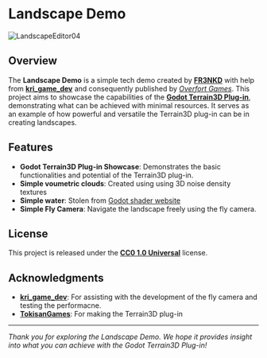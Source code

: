 # Landscape Demo
![LandscapeEditor04](https://github.com/user-attachments/assets/96794e9a-8c88-4e10-8a35-05fa62c4bd6a)
## Overview

The **Landscape Demo** is a simple tech demo created by [**FR3NKD**](https://x.com/FR3NKD) with help from [**kri_game_dev**](https://x.com/kri_game_dev) and consequently published by [*Overfort Games*](https://x.com/OverfortGames).
This project aims to showcase the capabilities of the [**Godot Terrain3D Plug-in**](https://github.com/TokisanGames/Terrain3D), demonstrating what can be achieved with minimal resources. 
It serves as an example of how powerful and versatile the Terrain3D plug-in can be in creating landscapes.

## Features

- **Godot Terrain3D Plug-in Showcase**: Demonstrates the basic functionalities and potential of the Terrain3D plug-in.
- **Simple voumetric clouds**: Created using using 3D noise density textures
- **Simple water**: Stolen from [Godot shader website](https://godotshaders.com/shader/another-water-shader/)
- **Simple Fly Camera**: Navigate the landscape freely using the fly camera.

## License

This project is released under the [**CC0 1.0 Universal**](https://creativecommons.org/publicdomain/zero/1.0/) license.

## Acknowledgments

- [**kri_game_dev**](https://x.com/kri_game_dev): For assisting with the development of the fly camera and testing the performacne.
- [**TokisanGames**](https://x.com/TokisanGames): For making the Terrain3D plug-in
---

*Thank you for exploring the Landscape Demo. We hope it provides insight into what you can achieve with the Godot Terrain3D Plug-in!*
